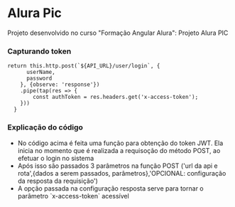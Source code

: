 # Alura Pic

<p>
    Projeto desenvolvido no curso "Formação Angular Alura": Projeto Alura PIC
</p>

<h3>
    Capturando token
</h3>

```
return this.http.post(`${API_URL}/user/login`, {
      userName,
      password
    }, {observe: 'response'})
    .pipe(tap(res => {
        const authToken = res.headers.get('x-access-token');
    }))
  }
```
### Explicação do código 
<p>
    <ul>
        <li> No código acima é feita uma função para obtenção do token JWT. Ela inicia no momento que é realizada a requisoção do método
        POST, ao efetuar o login no sistema
         </li> 
         <li> 
            Após isso são passados 3 parâmetros na função POST ('url da api e rota',{dados a serem passados, parâmetros},'OPCIONAL: configuração da resposta da requisição')
         </li>
         <li>
            A opção passada na configuração resposta serve para tornar o parâmetro `x-access-token` acessível
         </li>
    </ul>
</p>
